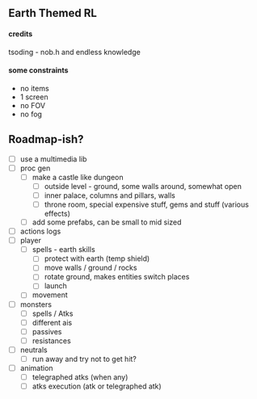 ## Earth Themed RL

#### credits
tsoding - nob.h and endless knowledge


#### some constraints
- no items
- 1 screen
- no FOV
- no fog

## Roadmap-ish?
- [ ] use a multimedia lib
- [ ] proc gen
    - [ ] make a castle like dungeon
        - [ ] outside level - ground, some walls around, somewhat open
        - [ ] inner palace, columns and pillars, walls
        - [ ] throne room, special expensive stuff, gems and stuff (various effects)
    - [ ] add some prefabs, can be small to mid sized
- [ ] actions logs
- [ ] player
    - [ ] spells - earth skills
        - [ ] protect with earth (temp shield)
        - [ ] move walls / ground / rocks
        - [ ] rotate ground, makes entities switch places
        - [ ] launch
    - [ ] movement
- [ ] monsters
    - [ ] spells / Atks
    - [ ] different ais
    - [ ] passives
    - [ ] resistances
- [ ] neutrals
    - [ ] run away and try not to get hit?
- [ ] animation
    - [ ] telegraphed atks (when any)
    - [ ] atks execution (atk or telegraphed atk)
